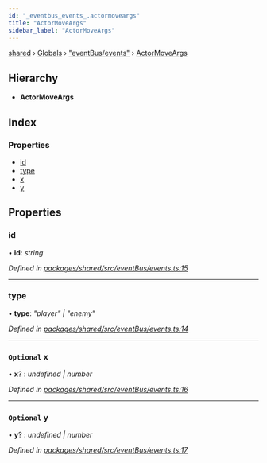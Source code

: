 ```yaml
---
id: "_eventbus_events_.actormoveargs"
title: "ActorMoveArgs"
sidebar_label: "ActorMoveArgs"
---
```


[shared](../index.md) › [Globals](../globals.md) › ["eventBus/events"](../modules/_eventbus_events_.md) › [ActorMoveArgs](_eventbus_events_.actormoveargs.md)

## Hierarchy

* **ActorMoveArgs**

## Index

### Properties

* [id](_eventbus_events_.actormoveargs.md#id)
* [type](_eventbus_events_.actormoveargs.md#type)
* [x](_eventbus_events_.actormoveargs.md#optional-x)
* [y](_eventbus_events_.actormoveargs.md#optional-y)

## Properties

###  id

• **id**: *string*

*Defined in [packages/shared/src/eventBus/events.ts:15](https://github.com/will-hart/pixatore/blob/5d54977/packages/shared/src/eventBus/events.ts#L15)*

___

###  type

• **type**: *"player" | "enemy"*

*Defined in [packages/shared/src/eventBus/events.ts:14](https://github.com/will-hart/pixatore/blob/5d54977/packages/shared/src/eventBus/events.ts#L14)*

___

### `Optional` x

• **x**? : *undefined | number*

*Defined in [packages/shared/src/eventBus/events.ts:16](https://github.com/will-hart/pixatore/blob/5d54977/packages/shared/src/eventBus/events.ts#L16)*

___

### `Optional` y

• **y**? : *undefined | number*

*Defined in [packages/shared/src/eventBus/events.ts:17](https://github.com/will-hart/pixatore/blob/5d54977/packages/shared/src/eventBus/events.ts#L17)*
